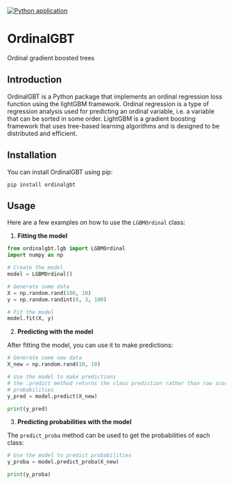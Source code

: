 [![Python application](https://github.com/adamingas/ordinalgbt/actions/workflows/python-app.yml/badge.svg)](https://github.com/adamingas/ordinalgbt/actions/workflows/python-app.yml)
# OrdinalGBT
Ordinal gradient boosted trees
## Introduction
OrdinalGBT is a Python package that implements an ordinal regression loss function using the lightGBM framework. Ordinal regression is a type of regression analysis used for predicting an ordinal variable, i.e. a variable that can be sorted in some order. LightGBM is a gradient boosting framework that uses tree-based learning algorithms and is designed to be distributed and efficient.

## Installation
You can install OrdinalGBT using pip:

```shell
pip install ordinalgbt
```

## Usage 

Here are a few examples on how to use the `LGBMOrdinal` class:

1. **Fitting the model**

```python
from ordinalgbt.lgb import LGBMOrdinal
import numpy as np

# Create the model
model = LGBMOrdinal()

# Generate some data
X = np.random.rand(100, 10)
y = np.random.randint(0, 3, 100)

# Fit the model
model.fit(X, y)
```

2. **Predicting with the model**

After fitting the model, you can use it to make predictions:

```python
# Generate some new data
X_new = np.random.rand(10, 10)

# Use the model to make predictions
# the .predict method returns the class prediction rather than raw score or
# probabilities
y_pred = model.predict(X_new)

print(y_pred)
```

3. **Predicting probabilities with the model**

The `predict_proba` method can be used to get the probabilities of each class:

```python
# Use the model to predict probabilities
y_proba = model.predict_proba(X_new)

print(y_proba)
```